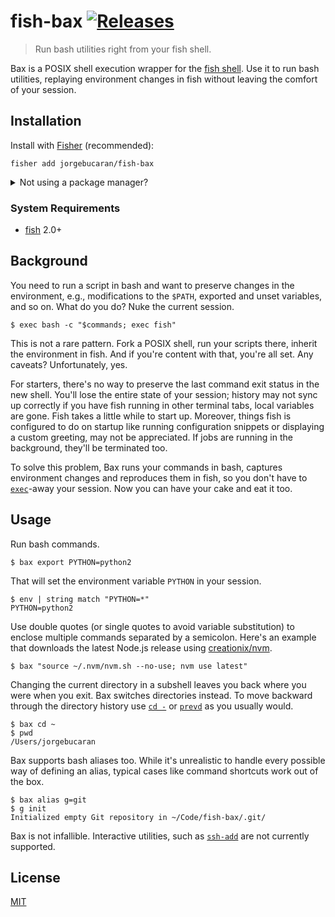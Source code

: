 # fish-bax [![Releases](https://img.shields.io/github/release/jorgebucaran/fish-bax.svg?label=&color=0080FF)](https://github.com/jorgebucaran/fish-bax/releases/latest)

> Run bash utilities right from your fish shell.

Bax is a POSIX shell execution wrapper for the <a href="https://fishshell.com" title="friendly interactive shell">fish shell</a>. Use it to run bash utilities, replaying environment changes in fish without leaving the comfort of your session.

## Installation

Install with [Fisher](https://github.com/jorgebucaran/fisher) (recommended):

```
fisher add jorgebucaran/fish-bax
```

<details>
<summary>Not using a package manager?</summary>

---

Copy [`bax.fish`](bax.fish) to any directory on your function path.

```fish
set -q XDG_CONFIG_HOME; or set XDG_CONFIG_HOME ~/.config
curl https://git.io/bax.fish --create-dirs -sLo $XDG_CONFIG_HOME/fish/functions/bax.fish
```

To uninstall, remove the file.

</details>

### System Requirements

- [fish](https://github.com/fishshell) 2.0+

## Background

You need to run a script in bash and want to preserve changes in the environment, e.g., modifications to the `$PATH`, exported and unset variables, and so on. What do you do? Nuke the current session.

```console
$ exec bash -c "$commands; exec fish"
```

This is not a rare pattern. Fork a POSIX shell, run your scripts there, inherit the environment in fish. And if you're content with that, you're all set. Any caveats? Unfortunately, yes.

For starters, there's no way to preserve the last command exit status in the new shell. You'll lose the entire state of your session; history may not sync up correctly if you have fish running in other terminal tabs, local variables are gone. Fish takes a little while to start up. Moreover, things fish is configured to do on startup like running configuration snippets or displaying a custom greeting, may not be appreciated. If jobs are running in the background, they'll be terminated too.

To solve this problem, Bax runs your commands in bash, captures environment changes and reproduces them in fish, so you don't have to [`exec`](https://fishshell.com/docs/current/commands.html#exec)-away your session. Now you can have your cake and eat it too.

## Usage

Run bash commands.

```console
$ bax export PYTHON=python2
```

That will set the environment variable `PYTHON` in your session.

```console
$ env | string match "PYTHON=*"
PYTHON=python2
```

Use double quotes (or single quotes to avoid variable substitution) to enclose multiple commands separated by a semicolon. Here's an example that downloads the latest Node.js release using [creationix/nvm](https://github.com/creationix/nvm).

```console
$ bax "source ~/.nvm/nvm.sh --no-use; nvm use latest"
```

Changing the current directory in a subshell leaves you back where you were when you exit. Bax switches directories instead. To move backward through the directory history use [`cd -`](https://fishshell.com/docs/current/commands.html#cd) or [`prevd`](https://fishshell.com/docs/current/commands.html#prevd) as you usually would.

```console
$ bax cd ~
$ pwd
/Users/jorgebucaran
```

Bax supports bash aliases too. While it's unrealistic to handle every possible way of defining an alias, typical cases like command shortcuts work out of the box.

```console
$ bax alias g=git
$ g init
Initialized empty Git repository in ~/Code/fish-bax/.git/
```

Bax is not infallible. Interactive utilities, such as [`ssh-add`](http://man7.org/linux/man-pages/man1/ssh-add.1.html) are not currently supported.

## License

[MIT](LICENSE.md)

